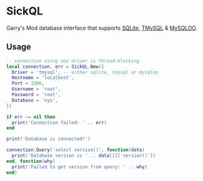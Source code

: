 # SickQL

Garry's Mod database interface that supports [SQLite](https://wiki.facepunch.com/gmod/sql), [TMySQL](https://github.com/SuperiorServers/gm_tmysql4) & [MySQLOO](https://github.com/FredyH/MySQLOO).

## Usage

```lua
-- connection using any driver is thread-blocking
local connection, err = SickQL.New({
  Driver = 'tmysql', -- either sqlite, tmysql or mysqloo
  Hostname = 'localhost',
  Port = 3306,
  Username = 'root',
  Password = 'root',
  Database = 'sys',
})

if err ~= nil then
  print('Connection failed: ' .. err)
end

print('Database is connected!')

connection:Query('select version()', function(data)
  print('Database version is ' .. data[1]['version()'])
end, function(why)
  print('Failed to get version from query: ' .. why)
end)
```
